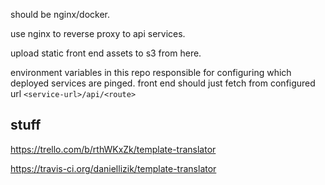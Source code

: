 should be nginx/docker. 

use nginx to reverse proxy to api services. 

upload static front end assets to s3 from here.

environment variables in this repo responsible for configuring which deployed services are pinged. front end should just fetch from configured url `<service-url>/api/<route>`

## stuff

https://trello.com/b/rthWKxZk/template-translator

https://travis-ci.org/daniellizik/template-translator